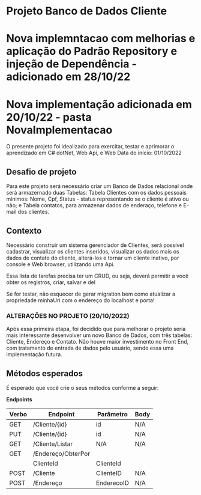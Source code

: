 # Projeto Banco de Dados Cliente

# Nova implemntacao com melhorias e aplicação do Padrão Repository e injeção de Dependência - adicionado em 28/10/22

# Nova implementação adicionada em 20/10/22 - pasta NovaImplementacao

O presente projeto foi idealizado para exercitar, testar e aprimorar o aprendizado em C# dotNet, Web Api, e Web
Data do início: 01/10/2022

## Desafio de projeto
Para este projeto será necessário criar um Banco de Dados relacional onde será armazernado duas Tabelas: Tabela Clientes com os dados pessoais
mínimos: Nome, Cpf, Status - status representando se o cliente é ativo ou não; e Tabela contatos, para armazenar dados de enderaço, telefone e 
E-mail dos clientes.

## Contexto
Necessário construir um sistema gerenciador de Clientes, será possível cadastrar, visualizar os clientes inseridos, visualizar os dados mais os 
dados de contato do cliente, alterá-los e tornar um cliente inativo, por console e Web browser, utilizando uma Api.

Essa lista de tarefas precisa ter um CRUD, ou seja, deverá permitir a você obter os registros, criar, salvar e del


Se for testar, não esquecer de gerar migration bem como atualizar a propriedade minhaUri com o endereço do localhost e porta!

### ALTERAÇÕES NO PROJETO (20/10/2022)

Após essa primeira etapa, foi decidido que para melhorar o projeto seria mais interessante desenvolver um novo Banco de Dados, com três tabelas: Cliente, Endereço e Contato. 
Não houve maior investimento no Front End, com tratamento de entrada de dados pelo usuário, sendo essa uma implementação futura.


## Métodos esperados

É esperado que você crie o seus métodos conforme a seguir:


**Endpoints**


| Verbo  | Endpoint                | Parâmetro | Body          |
|--------|-------------------------|-----------|---------------|
| GET    | /Cliente/{id}           | id        | N/A           |
| PUT    | /Cliente/{id}           | id        | N/A           |
| GET    | /Cliente/Listar         | N/A       | N/A           |
| GET    | /Endereço/ObterPor      |           |               |
|        |  ClienteId              | ClienteId |               |
| POST   | /Cliente                | ClienteID | N/A           |
| POST   | /Endereço               | EnderecoID| N/A           |




